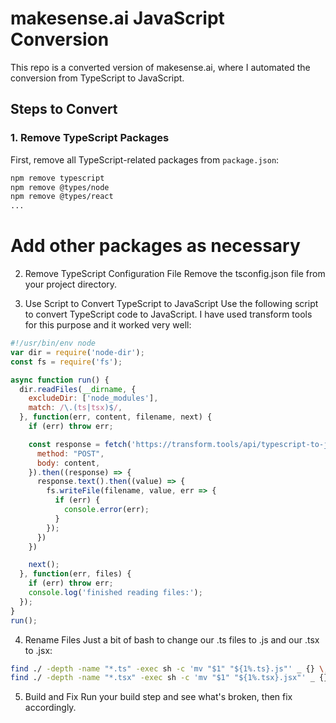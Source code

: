 # makesense.ai JavaScript Conversion

This repo is a converted version of makesense.ai, where I automated the conversion from TypeScript to JavaScript.

## Steps to Convert

### 1. Remove TypeScript Packages

First, remove all TypeScript-related packages from `package.json`:

```bash
npm remove typescript
npm remove @types/node
npm remove @types/react
...
```
# Add other packages as necessary
2. Remove TypeScript Configuration File
Remove the tsconfig.json file from your project directory.

3. Use Script to Convert TypeScript to JavaScript
Use the following script to convert TypeScript code to JavaScript. I have used transform tools for this purpose and it worked very well:

```javascript
#!/usr/bin/env node
var dir = require('node-dir');
const fs = require('fs');

async function run() {
  dir.readFiles(__dirname, {
    excludeDir: ['node_modules'],
    match: /\.(ts|tsx)$/,
  }, function(err, content, filename, next) {
    if (err) throw err;

    const response = fetch('https://transform.tools/api/typescript-to-javascript', {
      method: "POST",
      body: content,
    }).then((response) => {
      response.text().then((value) => {
        fs.writeFile(filename, value, err => {
          if (err) {
            console.error(err);
          }
        });
      })
    })

    next();
  }, function(err, files) {
    if (err) throw err;
    console.log('finished reading files:');
  });
}
run();
```
4. Rename Files
Just a bit of bash to change our .ts files to .js and our .tsx to .jsx:

```bash
find ./ -depth -name "*.ts" -exec sh -c 'mv "$1" "${1%.ts}.js"' _ {} \;
find ./ -depth -name "*.tsx" -exec sh -c 'mv "$1" "${1%.tsx}.jsx"' _ {} \;
```
5. Build and Fix
Run your build step and see what's broken, then fix accordingly.
